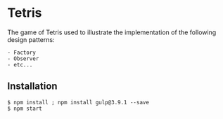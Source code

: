 # Tetris

The game of Tetris used to illustrate the implementation of the following design patterns: 
```
- Factory 
- Observer
- etc...
```

## Installation 

```
$ npm install ; npm install gulp@3.9.1 --save
$ npm start
```